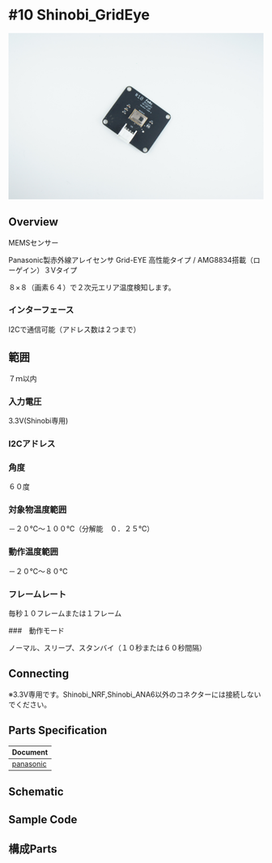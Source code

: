 # #10 Shinobi_GridEye

![](/img/Shinobi_GridEye/GridEyePhoto.JPG)
<!--COLORME-->

## Overview

MEMSセンサー

Panasonic製赤外線アレイセンサ Grid-EYE 高性能タイプ / AMG8834搭載（ローゲイン）３Vタイプ

８×８（画素６４）で２次元エリア温度検知します。

### インターフェース

I2Cで通信可能（アドレス数は２つまで）

## 範囲

７ｍ以内

### 入力電圧

3.3V(Shinobi専用)

### I2Cアドレス

### 角度

６０度

### 対象物温度範囲

－２０℃～１００℃（分解能　０．２５℃）

### 動作温度範囲

－２０℃～８０℃

### フレームレート

毎秒１０フレームまたは１フレーム

###　動作モード

ノーマル、スリープ、スタンバイ（１０秒または６０秒間隔）




## Connecting

※3.3V専用です。Shinobi_NRF,Shinobi_ANA6以外のコネクターには接続しないでください。

## Parts Specification
| Document |
|:--|
| [panasonic](https://industrial.panasonic.com/jp/products/sensors/built-in-sensors/grid-eye/grid-eye-high-performance-type-amg8834) |

## Schematic

## Sample Code

## 構成Parts
